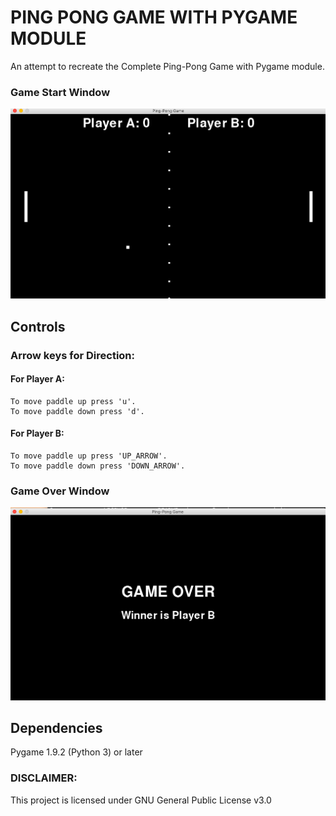 # PING PONG GAME WITH PYGAME MODULE

An attempt to recreate the Complete Ping-Pong Game with Pygame module.

### Game Start Window

![](Game_Start.png)

## Controls

### Arrow keys for Direction:

#### For Player A:
	
	To move paddle up press 'u'.
	To move paddle down press 'd'.

#### For Player B:
 	
 	To move paddle up press 'UP_ARROW'.
 	To move paddle down press 'DOWN_ARROW'.

### Game Over Window

![](Game_Over.png)

## Dependencies

Pygame 1.9.2 (Python 3) or later

### DISCLAIMER:

This project is licensed under GNU General Public License v3.0

